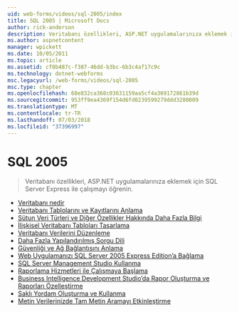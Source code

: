 ```yaml
---
uid: web-forms/videos/sql-2005/index
title: SQL 2005 | Microsoft Docs
author: rick-anderson
description: Veritabanı özellikleri, ASP.NET uygulamalarınıza eklemek için SQL Server Express ile çalışmayı öğrenin.
ms.author: aspnetcontent
manager: wpickett
ms.date: 10/05/2011
ms.topic: article
ms.assetid: cf0b487c-f387-46dd-b3bc-6b3c4af17c9c
ms.technology: dotnet-webforms
msc.legacyurl: /web-forms/videos/sql-2005
msc.type: chapter
ms.openlocfilehash: 68e832ca368c03631159aa5cf4a369172861b39d
ms.sourcegitcommit: 953ff9ea4369f154d6fd0239599279ddd3280009
ms.translationtype: MT
ms.contentlocale: tr-TR
ms.lasthandoff: 07/03/2018
ms.locfileid: "37396997"
---
```

<a name="sql-2005"></a>SQL 2005
====================
> Veritabanı özellikleri, ASP.NET uygulamalarınıza eklemek için SQL Server Express ile çalışmayı öğrenin.


- [Veritabanı nedir](what-is-a-database.md)
- [Veritabanı Tablolarını ve Kayıtlarını Anlama](understanding-database-tables-and-records.md)
- [Sütun Veri Türleri ve Diğer Özellikler Hakkında Daha Fazla Bilgi](more-about-column-data-types-and-other-properties.md)
- [İlişkisel Veritabanı Tabloları Tasarlama](designing-relational-database-tables.md)
- [Veritabanı Verilerini Düzenleme](manipulating-database-data.md)
- [Daha Fazla Yapılandırılmış Sorgu Dili](more-structured-query-language.md)
- [Güvenliği ve Ağ Bağlantısını Anlama](understanding-security-and-network-connectivity.md)
- [Web Uygulamanızı SQL Server 2005 Express Edition’a Bağlama](connecting-your-web-application-to-sql-server-2005-express-edition.md)
- [SQL Server Management Studio Kullanma](using-sql-server-management-studio.md)
- [Raporlama Hizmetleri ile Çalışmaya Başlama](getting-started-with-reporting-services.md)
- [Business Intelligence Development Studio’da Rapor Oluşturma ve Raporları Özelleştirme](building-and-customizing-reports-in-business-intelligence-development-studio.md)
- [Saklı Yordam Oluşturma ve Kullanma](creating-and-using-stored-procedures.md)
- [Metin Verilerinizde Tam Metin Aramayı Etkinleştirme](enabling-full-text-search-in-your-text-data.md)

